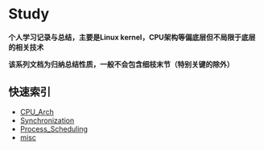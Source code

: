 Study
==========
**个人学习记录与总结，主要是Linux kernel，CPU架构等偏底层但不局限于底层的相关技术**

**该系列文档为归纳总结性质，一般不会包含细枝末节（特别关键的除外）**

## 快速索引
* [CPU_Arch](./CPU_Arch/CPU_Arch.md)
* [Synchronization](./Synchronization/Synchronization.md)
* [Process_Scheduling](./Process_Scheduling/Process_Scheduling.md)
* [misc](./misc/misc.md)
